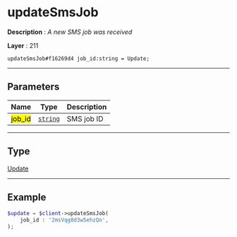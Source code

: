 # updateSmsJob

**Description** : *A new SMS job was received*

**Layer** : 211

```tl
updateSmsJob#f16269d4 job_id:string = Update;
```

---

## Parameters

| Name | Type | Description |
| :---: | :---: | :--- |
| <mark>job_id</mark> | [`string`](type/string) | SMS job ID |

---

## Type

[Update](type/Update)

---

## Example

```php
$update = $client->updateSmsJob(
	job_id : '2msVqg8d3w5ehzQn',
);
```